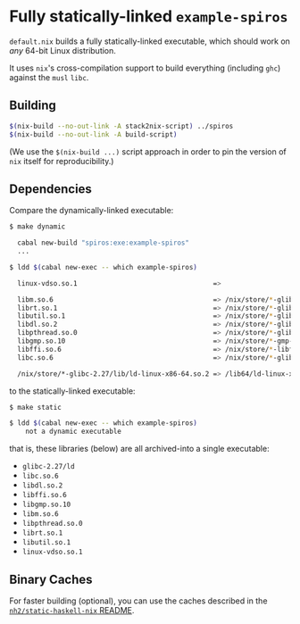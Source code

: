 # Fully statically-linked `example-spiros`

`default.nix` builds a fully statically-linked executable, which should work on *any* 64-bit Linux distribution.

It uses `nix`'s cross-compilation support to build everything (including `ghc`) against the `musl` `libc`.

## Building

```sh
$(nix-build --no-out-link -A stack2nix-script) ../spiros
$(nix-build --no-out-link -A build-script)
```

(We use the `$(nix-build ...)` script approach in order to pin the version of `nix` itself for reproducibility.)

## Dependencies

Compare the dynamically-linked executable:

```sh
$ make dynamic

  cabal new-build "spiros:exe:example-spiros"
  ...

$ ldd $(cabal new-exec -- which example-spiros)

  linux-vdso.so.1                                  =>                                             (0x00007ffefad59000)

  libm.so.6                                        => /nix/store/*-glibc-2.27/lib/libm.so.6       (0x00007f3e6febd000)
  librt.so.1                                       => /nix/store/*-glibc-2.27/lib/librt.so.1      (0x00007f3e6feb3000)
  libutil.so.1                                     => /nix/store/*-glibc-2.27/lib/libutil.so.1    (0x00007f3e6fead000)
  libdl.so.2                                       => /nix/store/*-glibc-2.27/lib/libdl.so.2      (0x00007f3e6fea8000)
  libpthread.so.0                                  => /nix/store/*-glibc-2.27/lib/libpthread.so.0 (0x00007f3e6fe87000)
  libgmp.so.10                                     => /nix/store/*-gmp-6.1.2/lib/libgmp.so.10     (0x00007f3e6fd99000)
  libffi.so.6                                      => /nix/store/*-libffi-3.2.1/lib/libffi.so.6   (0x00007f3e6fe79000)
  libc.so.6                                        => /nix/store/*-glibc-2.27/lib/libc.so.6       (0x00007f3e6fbe3000)

  /nix/store/*-glibc-2.27/lib/ld-linux-x86-64.so.2 => /lib64/ld-linux-x86-64.so.2                 (0x00007f3e6fe2f000)
```

to the statically-linked executable:

```sh
$ make static

$ ldd $(cabal new-exec -- which example-spiros)
	not a dynamic executable
```

that is, these libraries (below) are all archived-into a single executable:

* `glibc-2.27/ld`
* `libc.so.6`
* `libdl.so.2`
* `libffi.so.6`
* `libgmp.so.10`
* `libm.so.6`
* `libpthread.so.0`
* `librt.so.1`
* `libutil.so.1`
* `linux-vdso.so.1` 

## Binary Caches

For faster building (optional), you can use the caches described in the [`nh2/static-haskell-nix` README](https://github.com/nh2/static-haskell-nix/blob/master/README.md#binary-caches-for-faster-building-optional).

## 

